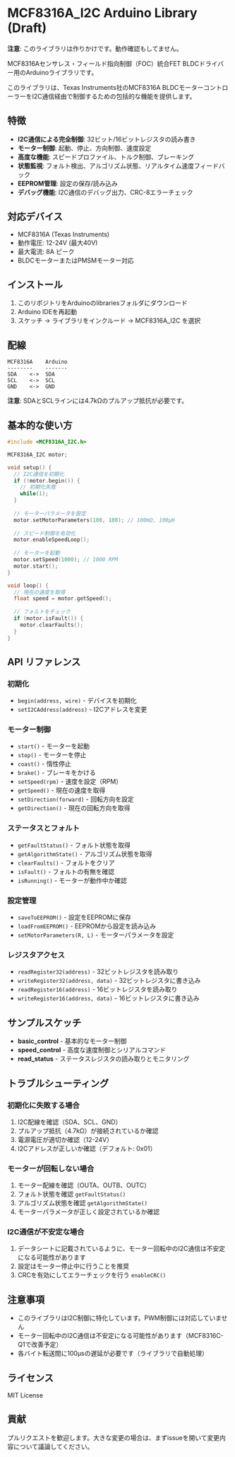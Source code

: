 # MCF8316A_I2C Arduino Library (Draft)

**注意**: このライブラリは作りかけです。動作確認もしてません。

MCF8316Aセンサレス・フィールド指向制御（FOC）統合FET BLDCドライバー用のArduinoライブラリです。

このライブラリは、Texas Instruments社のMCF8316A BLDCモーターコントローラーをI2C通信経由で制御するための包括的な機能を提供します。

## 特徴

- **I2C通信による完全制御**: 32ビット/16ビットレジスタの読み書き
- **モーター制御**: 起動、停止、方向制御、速度設定
- **高度な機能**: スピードプロファイル、トルク制御、ブレーキング
- **状態監視**: フォルト検出、アルゴリズム状態、リアルタイム速度フィードバック
- **EEPROM管理**: 設定の保存/読み込み
- **デバッグ機能**: I2C通信のデバッグ出力、CRC-8エラーチェック

## 対応デバイス

- MCF8316A (Texas Instruments)
- 動作電圧: 12-24V (最大40V)
- 最大電流: 8A ピーク
- BLDCモーターまたはPMSMモーター対応

## インストール

1. このリポジトリをArduinoのlibrariesフォルダにダウンロード
2. Arduino IDEを再起動
3. スケッチ → ライブラリをインクルード → MCF8316A_I2C を選択

## 配線

```
MCF8316A    Arduino
--------    -------
SDA    <->  SDA
SCL    <->  SCL
GND    <->  GND
```

**注意**: SDAとSCLラインには4.7kΩのプルアップ抵抗が必要です。

## 基本的な使い方

```cpp
#include <MCF8316A_I2C.h>

MCF8316A_I2C motor;

void setup() {
  // I2C通信を初期化
  if (!motor.begin()) {
    // 初期化失敗
    while(1);
  }
  
  // モーターパラメータを設定
  motor.setMotorParameters(100, 100); // 100mΩ, 100μH
  
  // スピード制御を有効化
  motor.enableSpeedLoop();
  
  // モーターを起動
  motor.setSpeed(1000); // 1000 RPM
  motor.start();
}

void loop() {
  // 現在の速度を取得
  float speed = motor.getSpeed();
  
  // フォルトをチェック
  if (motor.isFault()) {
    motor.clearFaults();
  }
}
```

## API リファレンス

### 初期化

- `begin(address, wire)` - デバイスを初期化
- `setI2CAddress(address)` - I2Cアドレスを変更

### モーター制御

- `start()` - モーターを起動
- `stop()` - モーターを停止
- `coast()` - 惰性停止
- `brake()` - ブレーキをかける
- `setSpeed(rpm)` - 速度を設定（RPM）
- `getSpeed()` - 現在の速度を取得
- `setDirection(forward)` - 回転方向を設定
- `getDirection()` - 現在の回転方向を取得

### ステータスとフォルト

- `getFaultStatus()` - フォルト状態を取得
- `getAlgorithmState()` - アルゴリズム状態を取得
- `clearFaults()` - フォルトをクリア
- `isFault()` - フォルトの有無を確認
- `isRunning()` - モーターが動作中か確認

### 設定管理

- `saveToEEPROM()` - 設定をEEPROMに保存
- `loadFromEEPROM()` - EEPROMから設定を読み込み
- `setMotorParameters(R, L)` - モーターパラメータを設定

### レジスタアクセス

- `readRegister32(address)` - 32ビットレジスタを読み取り
- `writeRegister32(address, data)` - 32ビットレジスタに書き込み
- `readRegister16(address)` - 16ビットレジスタを読み取り
- `writeRegister16(address, data)` - 16ビットレジスタに書き込み

## サンプルスケッチ

- **basic_control** - 基本的なモーター制御
- **speed_control** - 高度な速度制御とシリアルコマンド
- **read_status** - ステータスレジスタの読み取りとモニタリング

## トラブルシューティング

### 初期化に失敗する場合

1. I2C配線を確認（SDA、SCL、GND）
2. プルアップ抵抗（4.7kΩ）が接続されているか確認
3. 電源電圧が適切か確認（12-24V）
4. I2Cアドレスが正しいか確認（デフォルト: 0x01）

### モーターが回転しない場合

1. モーター配線を確認（OUTA、OUTB、OUTC）
2. フォルト状態を確認 `getFaultStatus()`
3. アルゴリズム状態を確認 `getAlgorithmState()`
4. モーターパラメータが正しく設定されているか確認

### I2C通信が不安定な場合

1. データシートに記載されているように、モーター回転中のI2C通信は不安定になる可能性があります
2. 設定はモーター停止中に行うことを推奨
3. CRCを有効にしてエラーチェックを行う `enableCRC()`

## 注意事項

- このライブラリはI2C制御に特化しています。PWM制御には対応していません
- モーター回転中のI2C通信は不安定になる可能性があります（MCF8316C-Q1で改善予定）
- 各バイト転送間に100μsの遅延が必要です（ライブラリで自動処理）

## ライセンス

MIT License

## 貢献

プルリクエストを歓迎します。大きな変更の場合は、まずissueを開いて変更内容について議論してください。
